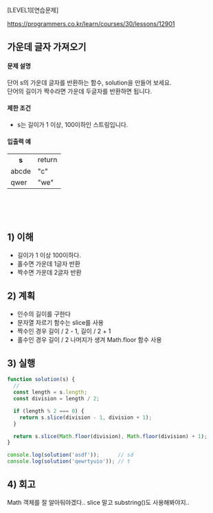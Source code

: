 [LEVEL1][연습문제]

https://programmers.co.kr/learn/courses/30/lessons/12901

## 가운데 글자 가져오기

#### 문제 설명
단어 s의 가운데 글자를 반환하는 함수, solution을 만들어 보세요. <br>
단어의 길이가 짝수라면 가운데 두글자를 반환하면 됩니다.

#### 제한 조건
- s는 길이가 1 이상, 100이하인 스트링입니다.

#### 입출력 예
<table>
<tr>
<th>s</th>
<td>return</td>
</tr>
<tr>
<td>abcde</td>
<td>"c"</td>
</tr>
<tr>
<td>qwer</td>
<td>"we"</td>
</tr>
</table>

<br><br><br>

## 1) 이해
- 길이가 1 이상 100이하다.
- 홀수면 가운데 1글자 반환
- 짝수면 가운데 2글자 반환
 
## 2) 계획
- 인수의 길이를 구한다
- 문자열 자르기 함수는 slice를 사용
- 짝수인 경우 길이 / 2 - 1, 길이 / 2 + 1 
- 홀수인 경우 길이 / 2 나머지가 생겨 Math.floor 함수 사용

## 3) 실행
```javascript
function solution(s) {
  //
  const length = s.length;
  const division = length / 2;

  if (length % 2 === 0) {
    return s.slice(division - 1, division + 1);
  }

  return s.slice(Math.floor(division), Math.floor(division) + 1);
}

console.log(solution('asdf'));      // sd
console.log(solution('qewrtyuio')); // t
```

## 4) 회고
Math 객체를 잘 알아둬야겠다..
slice 말고 substring()도 사용해봐야지..
